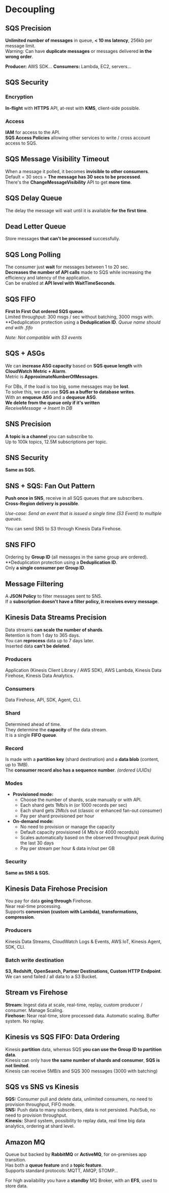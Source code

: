 # Decoupling

## SQS Precision

**Unlimited number of messages** in queue, **< 10 ms latency**, 256kb per message limit.  
Warning: Can have **duplicate messages** or messages delivered **in the wrong order**.

**Producer:** AWS SDK...
**Consumers:** Lambda, EC2, servers...

## SQS Security

### Encryption

**In-flight** with **HTTPS** API, at-rest with **KMS**, client-side possible.

### Access

**IAM** for access to the API.  
**SQS Access Policies** allowing other services to write / cross account access to SQS.

## SQS Message Visibility Timeout

When a message it polled, it becomes **invisible to other consumers**.  
Default = 30 secs = **The message has 30 secs to be processed**.  
There's the **ChangeMessageVisibility** API to get **more time**.

## SQS Delay Queue

The delay the message will wait until it is available **for the first time**.

## Dead Letter Queue

Store messages **that can't be processed** successfully.

## SQS Long Polling 

The consumer just **wait** for messages between 1 to 20 sec.  
**Decreases the number of API calls** made to SQS while increasing the efficiency and latency of the application.  
Can be enabled at **API level with WaitTimeSeconds**.

## SQS FIFO

**First In First Out ordered SQS queue**.  
Limited throughput: 300 msgs / sec without batching, 3000 msgs with.  
**Deduplication protection using a **Deduplication ID**.
*Queue name should end with .fifo*

*Note: Not compatible with S3 events*

## SQS + ASGs

We can **increase ASG capacity** based on **SQS queue length** with **CloudWatch Metric + Alarm**.  
Metric is **ApproximateNumberOfMessages**.  

For DBs, if the load is too big, some messages may be **lost**.  
To solve this, we can use **SQS as a buffer to database writes**.  
With an **enqueue ASG** and a **dequeue ASG**.  
**We delete from the queue only if it's written**  
*ReceiveMessage -> Insert In DB*

## SNS Precision

**A topic is a channel** you can subscribe to.  
Up to 100k topics, 12.5M subscriptions per topic.

## SNS Security

**Same as SQS.**

## SNS + SQS: Fan Out Pattern

**Push once in SNS**, receive in all SQS queues that are subscribers.  
**Cross-Region delivery is possible**.

*Use-case: Send an event that is issued a single time (S3 Event) to multiple queues.*

You can send SNS to S3 through Kinesis Data Firehose.

## SNS FIFO

Ordering by **Group ID** (all messages in the same group are ordered).  
**Deduplication protection using a **Deduplication ID**.  
Only **a single consumer per Group ID**.

## Message Filtering

A **JSON Policy** to filter messages sent to SNS.  
If a **subscription doesn't have a filter policy, it receives every message**.

## Kinesis Data Streams Precision

Data streams **can scale the number of shards**.  
Retention is from 1 day to 365 days.  
You can **reprocess** data up to 7 days later.  
Inserted data **can't be deleted**.

### Producers

Application (Kinesis Client Library / AWS SDK), AWS Lambda, Kinesis Data Firehose, Kinesis Data Analytics.

### Consumers

Data Firehose, API, SDK, Agent, CLI.

### Shard

Determined ahead of time.  
They determine the **capacity** of the data stream.  
It is a single **FIFO queue**.

### Record

Is made with a **partition key** (shard destination) and a **data blob** (content, up to 1MB).  
The **consumer record also has a sequence number**. *(ordered UUIDs)*

### Modes

- **Provisioned mode:** 
  - Choose the number of shards, scale manually or with API.
  - Each shard gets 1Mb/s in (or 1000 records per sec)
  - Each shard gets 2Mb/s out (classic or enhanced fan-out consumer)
  - Pay per shard provisioned per hour
- **On-demand mode:**
  - No need to provision or manage the capacity
  - Default capacity provisioned (4 Mb/s or 4000 records/s)
  - Scales automatically based on the observed throughput peak during the last 30 days
  - Pay per stream per hour & data in/out per GB

### Security

**Same as SNS & SQS.**

## Kinesis Data Firehose Precision

You pay for data **going through** Firehose.  
Near real-time processing.  
Supports **conversion (custom with Lambda), transformations, compression**.  

### Producers

Kinesis Data Streams, CloudWatch Logs & Events, AWS IoT, Kinesis Agent, SDK, CLI.

### Batch write destination

**S3, Redshift, OpenSearch, Partner Destinations, Custom HTTP Endpoint**.  
We can send failed / all data to a S3 Bucket.

## Stream vs Firehose

**Stream:** Ingest data at scale, real-time, replay, custom producer / consumer. Manage Scaling.   
**Firehose:** Near real-time, store processed data. Automatic scaling. Buffer system. No replay.

## Kinesis vs SQS FIFO: Data Ordering

Kinesis **partition** data, whereas SQS **you can use the Group ID to partition data**.  
Kinesis can only have **the same number of shards and consumer**, **SQS is not limited**.  
Kinesis can receive 5MB/s and SQS 300 messages (3000 with batching)

## SQS vs SNS vs Kinesis

**SQS:** Consumer pull and delete data, unlimited consumers, no need to provision throughput, FIFO mode.  
**SNS:** Push data to many subscribers, data is not persisted. Pub/Sub, no need to provision throughput.  
**Kinesis:** Shard system, possibility to replay data, real time big data analytics, ordering at shard level.  

## Amazon MQ

Queue but backed by **RabbitMQ** or **ActiveMQ**, for on-premises app transition.  
Has both a **queue feature** and a **topic feature**.  
Supports standard protocols: MQTT, AMQP, STOMP...  

For high availability you have a **standby** MQ Broker, with an **EFS**, used to store data.
